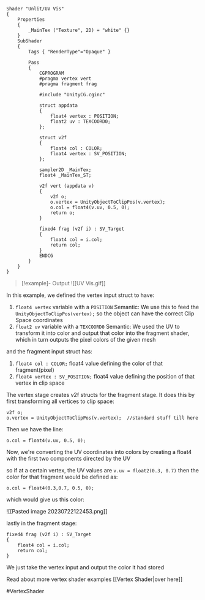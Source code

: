 
```hlsl
Shader "Unlit/UV Vis"
{
    Properties
    {
        _MainTex ("Texture", 2D) = "white" {}
    }
    SubShader
    {
        Tags { "RenderType"="Opaque" }

        Pass
        {
            CGPROGRAM
            #pragma vertex vert
            #pragma fragment frag

            #include "UnityCG.cginc"

            struct appdata
            {
                float4 vertex : POSITION;
                float2 uv : TEXCOORD0;
            };

            struct v2f
            {
                float4 col : COLOR;
                float4 vertex : SV_POSITION;
            };

            sampler2D _MainTex;
            float4 _MainTex_ST;

            v2f vert (appdata v)
            {
                v2f o;
                o.vertex = UnityObjectToClipPos(v.vertex);
                o.col = float4(v.uv, 0.5, 0);
                return o;
            }

            fixed4 frag (v2f i) : SV_Target
            {
                float4 col = i.col;
                return col;
            }
            ENDCG
        }
    }
}

```

>[!example]- Output
>![[UV Vis.gif]]

In this example, we defined the vertex input struct to have:

1) `float4 vertex` variable with a `POSITION` Semantic: We use this to feed the `UnityObjectToClipPos(vertex);`  so the object can have the correct Clip Space coordinates 
2) `float2 uv` variable with a `TEXCOORD0` Semantic: We used the UV to transform it into color and output that color into the fragment shader, which in turn outputs the pixel colors of the given mesh

and the fragment input struct has:

1) `float4 col : COLOR;`  float4 value defining the color of that fragment(pixel)
2) `float4 vertex : SV_POSITION;` float4 value defining the position of that vertex in clip space

The vertex stage creates v2f structs for the fragment stage. It does this by first transforming all vertices to clip space:

```hlsl
v2f o;
o.vertex = UnityObjectToClipPos(v.vertex);  //standard stuff till here
```

Then we have the line:
```hlsl
o.col = float4(v.uv, 0.5, 0);
```

Now, we're converting the UV coordinates into colors by creating a float4 with the first two components directed by the UV 

so if at a certain vertex, the UV values are `v.uv = float2(0.3, 0.7)` then the color for that fragment would be defined as:

```hlsl
o.col = float4(0.3,0.7, 0.5, 0);
```

which would give us this color:

![[Pasted image 20230722122453.png]]

lastly in the fragment stage: 

```
fixed4 frag (v2f i) : SV_Target
{
	float4 col = i.col;
	return col;
}
```

We just take the vertex input and output the color it had stored


Read about more vertex shader examples [[Vertex Shader|over here]]


#VertexShader 
